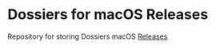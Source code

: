 # Dossiers for macOS Releases

Repository for storing Dossiers macOS [Releases](https://github.com/fullcontact/carmen-releases/releases)
